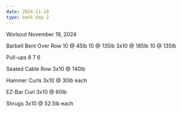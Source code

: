 ```yaml
---
date: 2024-11-19
type: back day 2
---
```

Workout November 19, 2024

Barbell Bent Over Row
10 @ 45lb
10 @ 135lb
3x10 @ 185lb
10 @ 135lb

Pull-ups
8
7
6

Seated Cable Row
3x10 @ 140lb

Hammer Curls
3x10 @ 30lb each

EZ-Bar Curl
3x10 @ 60lb

Shrugs
3x10 @ 52.5lb each
